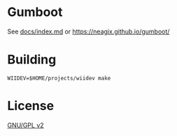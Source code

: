 # Gumboot

See [docs/index.md](docs/index.md) or https://neagix.github.io/gumboot/

# Building

```
WIIDEV=$HOME/projects/wiidev make
```

# License

[GNU/GPL v2](COPYING)
